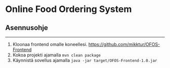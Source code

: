 # Online Food Ordering System
## Asennusohje

---

1. Kloonaa frontend omalle koneellesi. https://github.com/mikktur/OFOS-Frontend
2. Kokoa projekti ajamalla `mvn clean package`
3. Käynnistä sovellus ajamalla `java -jar target/OFOS-Frontend-1.0.jar`

